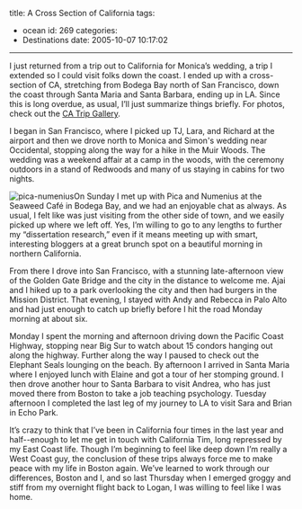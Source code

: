 title: A Cross Section of California
tags:
  - ocean
id: 269
categories:
  - Destinations
date: 2005-10-07 10:17:02
---

I just returned from a trip out to California for Monica’s wedding, a trip I extended so I could visit folks down the coast. I ended up with a cross-section of CA, stretching from Bodega Bay north of San Francisco, down the coast through Santa Maria and Santa Barbara, ending up in LA. Since this is long overdue, as usual, I’ll just summarize things briefly. For photos, check out the [CA Trip Gallery](http://www.flickr.com/photos/timlindgren/sets/1064665/).

I began in San Francisco, where I picked up TJ, Lara, and Richard at the airport and then we drove north to Monica and Simon's wedding near Occidental, stopping along the way for a hike in the Muir Woods. The wedding was a weekend affair at a camp in the woods, with the ceremony outdoors in a stand of Redwoods and many of us staying in cabins for two nights.

![pica-numenius](http://www.timlindgren.com/whereproject/wp-content/uploads/2005/10/pica-numenius.jpg "pica-numenius")On Sunday I met up with Pica and Numenius at the Seaweed Café in Bodega Bay, and we had an enjoyable chat as always. As usual, I felt like was just visiting from the other side of town, and we easily picked up where we left off. Yes, I’m willing to go to any lengths to further my “dissertation research,” even if it means meeting up with smart, interesting bloggers at a great brunch spot on a beautiful morning in northern California.

From there I drove into San Francisco, with a stunning late-afternoon view of the Golden Gate Bridge and the city in the distance to welcome me. Ajai and I hiked up to a park overlooking the city and then had burgers in the Mission District. That evening, I stayed with Andy and Rebecca in Palo Alto and had just enough to catch up briefly before I hit the road Monday morning at about six.

Monday I spent the morning and afternoon driving down the Pacific Coast Highway, stopping near Big Sur to watch about 15 condors hanging out along the highway. Further along the way I paused to check out the Elephant Seals lounging on the beach. By afternoon I arrived in Santa Maria where I enjoyed lunch with Elaine and got a tour of her stomping ground. I then drove another hour to Santa Barbara to visit Andrea, who has just moved there from Boston to take a job teaching psychology. Tuesday afternoon I completed the last leg of my journey to LA to visit Sara and Brian in Echo Park.

It’s crazy to think that I’ve been in California four times in the last year and half--enough to let me get in touch with California Tim, long repressed by my East Coast life. Though I’m beginning to feel like deep down I’m really a West Coast guy, the conclusion of these trips always force me to make peace with my life in Boston again. We’ve learned to work through our differences, Boston and I, and so last Thursday when I emerged groggy and stiff from my overnight flight back to Logan, I was willing to feel like I was home.
